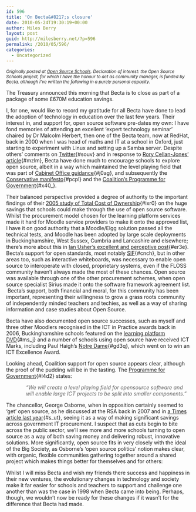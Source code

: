 ```yaml
---
id: 596
title: 'On Becta&#8217;s closure'
date: 2010-05-24T19:30:19+00:00
author: Miles Berry
layout: post
guid: http://milesberry.net/?p=596
permalink: /2010/05/596/
categories:
  - Uncategorized
---
```

<p class="rteindent1">
  <em><small>Originally posted at <a href="http://opensourceschools.org.uk/bectas-closure.html">Open Source Schools</a>. Declaration of interest: the Open Source Schools project, for which I have the honour to act as community manager, is funded by Becta, although I&#8217;ve written the following in a purely personal capacity.</small></em>
</p>

The Treasury announced this morning that Becta is to close as part of a package of some £670M education savings.

I, for one, would like to record my gratitude for all Becta have done to lead the adoption of technology in education over the last few years. Their interest in, and support for, open source software pre-dates my own: I have fond memories of attending an excellent &#8216;expert technology seminar&#8217; chaired by Dr Malcolm Herbert, then one of the Becta team, now at RedHat, back in 2000 when I was head of maths and IT at a school in Oxford, just starting to experiment with Linux and setting up a Samba server. Despite others&#8217; comments on [Twitter](http://search.twitter.com/search?q=becta "Twitter"){#souv} and in response to [Rory Cellan-Jones&#8217; article](http://www.bbc.co.uk/blogs/thereporters/rorycellanjones/2010/05/becta_does_it_deserve_to_die.html "Rory Cellan-Jones' article"){#mzlm}, Becta have done much to encourage schools to explore open source, albeit in a way which maintained the level playing field that was part of [Cabinet Office guidance](http://www.cabinetoffice.gov.uk/media/318020/open_source.pdf "Cabinet Office guidance"){#j0ag}, and subsequently the [Conservative manifesto](http://www.conservatives.com/Policy/Manifesto.aspx "Conservative manifesto"){#pcpl} and the [Coalition&#8217;s Programme for Government](http://programmeforgovernment.hmg.gov.uk/ "Coalition's Programme for Government"){#x40_}.<!--more-->

Their balanced perspective provided a degree of authority to the important findings of their [2005 study of Total Cost of Ownership](http://publications.becta.org.uk/download.cfm?resID=25907 "2005 study of Total Cost of Ownership"){#ixr0} on the huge savings that schools could make through the use of open source software. Whilst the procurement model chosen for the learning platform services made it hard for Moodle service providers to make it onto the approved list, I have it on good authority that a Moodle/Elgg solution passed all the technical tests, and Moodle has been adopted by large scale deployments in Buckinghamshire, West Sussex, Cumbria and Lancashire and elsewhere; there&#8217;s more about this in [Ian Usher&#8217;s excellent and perceptive post](http://moodlea.blogspot.com/2010/05/becta-jamie-oliver-and-romans.html "Ian Usher's excellent and perceptive post"){#er3e}. Becta&#8217;s support for open standards, most notably [SIF](http://www.sifinfo.org/uk/index.asp "SIF"){#cnch}, but in other areas too, such as interactive whiteboards, was necessary to enable open source to interoperate with closed, proprietary systems, even if the FLOSS community haven&#8217;t always made the most of these chances. Open source was available through one of the other procurement schemes, when open source specialist Sirius made it onto the software framework agreement list.  Becta&#8217;s support, both financial and moral, for this community has been important, representing their willingness to grow a grass roots community of independently minded teachers and techies, as well as a way of sharing information and case studies about Open Source.

Becta have also documented open source successes, such as myself and three other Moodlers recognised in the ICT in Practice awards back in 2006, Buckinghamshire schools featured on the [learning platform DVD](http://publications.becta.org.uk/display.cfm?resID=38129uk/display.cfm?resID=38129 "learning platform DVD"){#ms_j} and a number of schools using open source have received ICT Marks, including Paul Haigh&#8217;s [Notre Dame](http://awards.becta.org.uk/display.cfm?resID=41304 "Notre Dame"){#gd3q}, which went on to win an ICT Excellence Award.

Looking ahead, Coalition support for open source appears clear, although the proof of the pudding will be in the tasting. The [Programme for Government](http://programmeforgovernment.hmg.gov.uk/government-transparency/ "Programme for Government"){#l4d2} states:

<blockquote style="border:none;margin:0 0 0 40px">
  <p>
    <em>&#8220;We will create a level playing field for opensource software and will enable large ICT projects to be split into smaller components.&#8221;</em>
  </p>
</blockquote>

The chancellor, George Osborne, when in opposition certainly seemed to &#8216;get&#8217; open source, as he discussed at the RSA back in 2007 and in [a Times article last year](http://www.timesonline.co.uk/tol/comment/columnists/guest_contributors/article5645288.ece "a Times article last year"){#s_ut}, seeing it as a way of making significant savings across government IT procurement. I suspect that as cuts begin to bite across the public sector, we&#8217;ll see more and more schools turning to open source as a way of both saving money and delivering robust, innovative solutions. More significantly, open source fits in very closely with the ideal of the Big Society, as Osborne&#8217;s &#8216;open source politics&#8217; notion makes clear, with organic, flexible communities gathering together around a shared project which makes things better for themselves and for others:



Whilst I will miss Becta and wish my friends there success and happiness in their new ventures, the evolutionary changes in technology and society make it far easier for schools and teachers to support and challenge one another than was the case in 1998 when Becta came into being. Perhaps, though, we wouldn&#8217;t now be ready for these changes if it wasn&#8217;t for the difference that Becta had made.